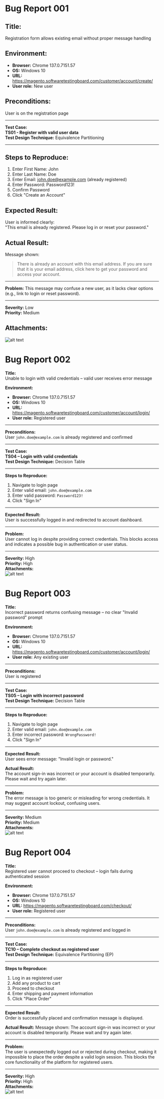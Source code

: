 # Bug Report 001

## Title:
Registration form allows existing email without proper message handling

## Environment:
- **Browser:** Chrome 137.0.7151.57  
- **OS:** Windows 10  
- **URL:** https://magento.softwaretestingboard.com/customer/account/create/  
- **User role:** New user  

## Preconditions:
User is on the registration page

---

**Test Case:**  
**TS01 - Register with valid user data**  
**Test Design Technique:** Equivalence Partitioning

---

## Steps to Reproduce:
1. Enter First Name: John  
2. Enter Last Name: Doe  
3. Enter Email: john.doe@example.com (already registered)  
4. Enter Password: Password123!  
5. Confirm Password  
6. Click "Create an Account"  

## Expected Result:
User is informed clearly:  
"This email is already registered. Please log in or reset your password."

## Actual Result:
Message shown:  
> There is already an account with this email address. If you are sure that it is your email address, click here to get your password and access your account.

---

**Problem:**
This message may confuse a new user, as it lacks clear options (e.g., link to login or reset password).

---

**Severity:** Low  
**Priority:** Medium  
## Attachments:
![alt text](image.png)




# Bug Report 002

**Title:**  
Unable to login with valid credentials – valid user receives error message

**Environment:**  
- **Browser:** Chrome 137.0.7151.57  
- **OS:** Windows 10  
- **URL:** https://magento.softwaretestingboard.com/customer/account/login/  
- **User role:** Registered user  

---

**Preconditions:**  
User `john.doe@example.com` is already registered and confirmed

---

**Test Case:**  
**TS04 – Login with valid credentials**  
**Test Design Technique:** Decision Table

---

**Steps to Reproduce:**  
1. Navigate to login page  
2. Enter valid email: `john.doe@example.com`  
3. Enter valid password: `Password123!`  
4. Click "Sign In"

---

**Expected Result:**  
User is successfully logged in and redirected to account dashboard.

---

**Problem:**  
User cannot log in despite providing correct credentials. This blocks access and indicates a possible bug in authentication or user status.

---

**Severity:** High  
**Priority:** High  
**Attachments:**  
![alt text](image-1.png)




# Bug Report 003

**Title:**  
Incorrect password returns confusing message – no clear "Invalid password" prompt

**Environment:**  
- **Browser:** Chrome 137.0.7151.57  
- **OS:** Windows 10  
- **URL:** https://magento.softwaretestingboard.com/customer/account/login/  
- **User role:** Any existing user  

---

**Preconditions:**  
User is registered

---

**Test Case:**  
**TS05 – Login with incorrect password**  
**Test Design Technique:** Decision Table

---

**Steps to Reproduce:**  
1. Navigate to login page  
2. Enter valid email: `john.doe@example.com`  
3. Enter incorrect password: `WrongPassword!`  
4. Click "Sign In"

---

**Expected Result:**  
User sees error message: "Invalid login or password."

**Actual Result:**  
The account sign-in was incorrect or your account is disabled temporarily. Please wait and try again later.

---

**Problem:**  
The error message is too generic or misleading for wrong credentials. It may suggest account lockout, confusing users.

---

**Severity:** Medium  
**Priority:** Medium  
**Attachments:**  
![alt text](image-1.png)




# Bug Report 004

**Title:**  
Registered user cannot proceed to checkout – login fails during authenticated session

**Environment:**  
- **Browser:** Chrome 137.0.7151.57  
- **OS:** Windows 10  
- **URL:** https://magento.softwaretestingboard.com/checkout/  
- **User role:** Registered user  

---

**Preconditions:**  
User `john.doe@example.com` is already registered and logged in

---

**Test Case:**  
**TC10 – Complete checkout as registered user**  
**Test Design Technique:** Equivalence Partitioning (EP)

---

**Steps to Reproduce:**  
1. Log in as registered user  
2. Add any product to cart  
3. Proceed to checkout  
4. Enter shipping and payment information  
5. Click "Place Order"

---

**Expected Result:**  
Order is successfully placed and confirmation message is displayed.

**Actual Result:**
Message shown:
The account sign-in was incorrect or your account is disabled temporarily. Please wait and try again later.

---

**Problem:**  
The user is unexpectedly logged out or rejected during checkout, making it impossible to place the order despite a valid login session. This blocks the core functionality of the platform for registered users.

---

**Severity:** High  
**Priority:** High  
**Attachments:**  
![alt text](image-3.png)
